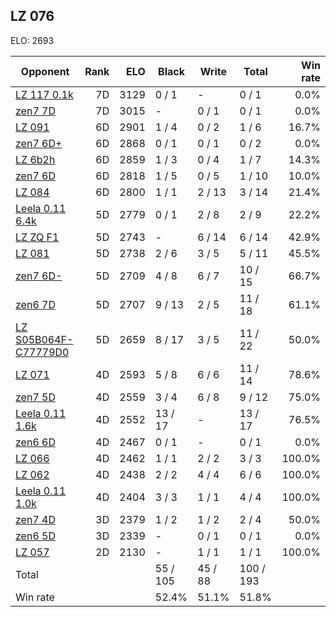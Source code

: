 ## LZ 076 ##

ELO: 2693

Opponent | Rank | ELO | Black | Write | Total | Win rate
---------|-----:|----:|-------|-------|-------|-------:
[LZ 117 0.1k](LZ%20117%200.1k.md) | 7D | 3129 | 0 / 1 | - | 0 / 1 | 0.0%
[zen7 7D](zen7%207D.md) | 7D | 3015 | - | 0 / 1 | 0 / 1 | 0.0%
[LZ 091](LZ%20091.md) | 6D | 2901 | 1 / 4 | 0 / 2 | 1 / 6 | 16.7%
[zen7 6D+](zen7%206D+.md) | 6D | 2868 | 0 / 1 | 0 / 1 | 0 / 2 | 0.0%
[LZ 6b2h](LZ%206b2h.md) | 6D | 2859 | 1 / 3 | 0 / 4 | 1 / 7 | 14.3%
[zen7 6D](zen7%206D.md) | 6D | 2818 | 1 / 5 | 0 / 5 | 1 / 10 | 10.0%
[LZ 084](LZ%20084.md) | 6D | 2800 | 1 / 1 | 2 / 13 | 3 / 14 | 21.4%
[Leela 0.11 6.4k](Leela%200.11%206.4k.md) | 5D | 2779 | 0 / 1 | 2 / 8 | 2 / 9 | 22.2%
[LZ ZQ F1](LZ%20ZQ%20F1.md) | 5D | 2743 | - | 6 / 14 | 6 / 14 | 42.9%
[LZ 081](LZ%20081.md) | 5D | 2738 | 2 / 6 | 3 / 5 | 5 / 11 | 45.5%
[zen7 6D-](zen7%206D-.md) | 5D | 2709 | 4 / 8 | 6 / 7 | 10 / 15 | 66.7%
[zen6 7D](zen6%207D.md) | 5D | 2707 | 9 / 13 | 2 / 5 | 11 / 18 | 61.1%
[LZ S05B064F-C77779D0](LZ%20S05B064F-C77779D0.md) | 5D | 2659 | 8 / 17 | 3 / 5 | 11 / 22 | 50.0%
[LZ 071](LZ%20071.md) | 4D | 2593 | 5 / 8 | 6 / 6 | 11 / 14 | 78.6%
[zen7 5D](zen7%205D.md) | 4D | 2559 | 3 / 4 | 6 / 8 | 9 / 12 | 75.0%
[Leela 0.11 1.6k](Leela%200.11%201.6k.md) | 4D | 2552 | 13 / 17 | - | 13 / 17 | 76.5%
[zen6 6D](zen6%206D.md) | 4D | 2467 | 0 / 1 | - | 0 / 1 | 0.0%
[LZ 066](LZ%20066.md) | 4D | 2462 | 1 / 1 | 2 / 2 | 3 / 3 | 100.0%
[LZ 062](LZ%20062.md) | 4D | 2438 | 2 / 2 | 4 / 4 | 6 / 6 | 100.0%
[Leela 0.11 1.0k](Leela%200.11%201.0k.md) | 4D | 2404 | 3 / 3 | 1 / 1 | 4 / 4 | 100.0%
[zen7 4D](zen7%204D.md) | 3D | 2379 | 1 / 2 | 1 / 2 | 2 / 4 | 50.0%
[zen6 5D](zen6%205D.md) | 3D | 2339 | - | 0 / 1 | 0 / 1 | 0.0%
[LZ 057](LZ%20057.md) | 2D | 2130 | - | 1 / 1 | 1 / 1 | 100.0%
Total | | | 55 / 105 | 45 / 88 | 100 / 193 | 
Win rate| | | 52.4% | 51.1% | 51.8% | 

